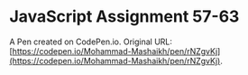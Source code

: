 # JavaScript Assignment 57-63

A Pen created on CodePen.io. Original URL: [https://codepen.io/Mohammad-Mashaikh/pen/rNZgvKj](https://codepen.io/Mohammad-Mashaikh/pen/rNZgvKj).

